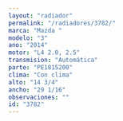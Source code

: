 ```yaml
---
layout: "radiador"
permalink: "/radiadores/3782/"
marca: "Mazda "
modelo: "3"
ano: "2014"
motor: "L4 2.0, 2.5"
transmision: "Automática"
parte: "PE1815200"
clima: "Con clima"
alto: "14 3/4"
ancho: "29 1/16"
observaciones: ""
id: "3782"
---
```


